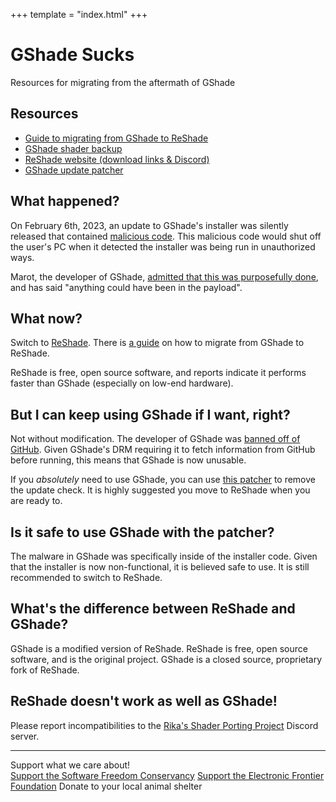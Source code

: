+++
template = "index.html"
+++

# GShade Sucks

<subtitle>
  Resources for migrating from the aftermath of GShade
</subtitle>

## Resources

- [Guide to migrating from GShade to ReShade][guide]
- [GShade shader backup](https://kagamine.tech/shade/gshade.zip)
- [ReShade website (download links & Discord)][reshade]
- [GShade update patcher][patcher]

## What happened?

On February 6th, 2023, an update to GShade's installer was silently released that contained [malicious code](https://twitter.com/NotNite/status/1622597424589029376). This malicious code would shut off the user's PC when it detected the installer was being run in unauthorized ways.

Marot, the developer of GShade, [admitted that this was purposefully done](https://twitter.com/NotNite/status/1622623953838649344), and has said "anything could have been in the payload".

## What now?

Switch to [ReShade][reshade]. There is [a guide][guide] on how to migrate from GShade to ReShade.

ReShade is free, open source software, and reports indicate it performs faster than GShade (especially on low-end hardware).

## But I can keep using GShade if I want, right?

Not without modification. The developer of GShade was [banned off of GitHub](https://twitter.com/Tr3ntu/status/1622948121037742081). Given GShade's DRM requiring it to fetch information from GitHub before running, this means that GShade is now unusable.

If you *absolutely* need to use GShade, you can use [this patcher][patcher] to remove the update check. It is highly suggested you move to ReShade when you are ready to.

## Is it safe to use GShade with the patcher?

The malware in GShade was specifically inside of the installer code. Given that the installer is now non-functional, it is believed safe to use. It is still recommended to switch to ReShade.

## What's the difference between ReShade and GShade?

GShade is a modified version of ReShade. ReShade is free, open source software, and is the original project. GShade is a closed source, proprietary fork of ReShade.

## ReShade doesn't work as well as GShade!

Please report incompatibilities to the [Rika's Shader Porting Project][shader-porting-project] Discord server.

---

<footer>
  Support what we care about!
  <div class="footer-content">
    <a href="https://sfconservancy.org/">Support the Software Freedom Conservancy</a>
    <a href="https://www.eff.org/">Support the Electronic Frontier Foundation</a>
    Donate to your local animal shelter
  </div>
</footer>

[reshade]: <https://reshade.me/>
[guide]: <https://gist.github.com/ry00001/3e2e63b986cb0c673645ea42ffafcc26>
[patcher]: <https://notnite.com/gshade-patcher.html>
[shader-porting-project]: <https://discord.gg/9kQTCB5Xwh>
